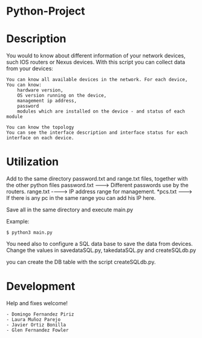 # Python-Project

Description
===========
You would to know about different information of your network devices, such IOS routers or Nexus
devices.
With this script you can collect data from your devices:
	
	You can know all available devices in the network. For each device, You can know:
		hardware version,
		OS version running on the device,
		management ip address,
		password
		modules which are installed on the device - and status of each module

	You can know the topology
	You can see the interface description and interface status for each interface on each device.


Utilization
===========
Add to the same directory password.txt and range.txt files, together with the other python files
	password.txt ---> Different passwords use by the routers.
	range.txt ----> IP address range for management.
	*pcs.txt ---> If there is any pc in the same range you can add his IP here.

Save all in the same directory and execute main.py

Example:
	
	$ python3 main.py
	

You need also to configure a SQL data base to save the data from devices. Change the values in
savedataSQL.py, takedataSQL.py and createSQLdb.py 

you can create the DB table with the script createSQLdb.py.

Development
===========

Help and fixes welcome!

	- Domingo Fernandez Piriz
	- Laura Muñoz Parejo
	- Javier Ortiz Bonilla
	- Glen Fernandez Fowler



